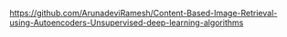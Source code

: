 https://github.com/ArunadeviRamesh/Content-Based-Image-Retrieval-using-Autoencoders-Unsupervised-deep-learning-algorithms